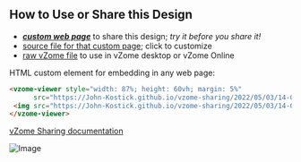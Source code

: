 
## How to Use or Share this Design

 - [***custom web page***][post] to share this design; *try it before you share it!*
 - [source file for that custom page][source]; click to customize
 - [raw vZome file][raw] to use in vZome desktop or vZome Online
 
 HTML custom element for embedding in any web page:
 ```html
<vzome-viewer style="width: 87%; height: 60vh; margin: 5%"
       src="https://John-Kostick.github.io/vzome-sharing/2022/05/03/14-06-06-Cube-white-#-5/Cube-white-#-5.vZome" >
  <img src="https://John-Kostick.github.io/vzome-sharing/2022/05/03/14-06-06-Cube-white-#-5/Cube-white-#-5.png" />
</vzome-viewer>
 ```

[vZome Sharing documentation](https://vzome.github.io/vzome/sharing.html#how-it-works)

![Image](<Cube-white-#-5.png>)


[post]: <https://John-Kostick.github.io/vzome-sharing/2022/05/03/Cube-white-#-5-14-06-06.html>
[source]: <https://github.com/John-Kostick/vzome-sharing/edit/main/_posts/2022-05-03-Cube-white-#-5-14-06-06.md>
[raw]: <https://raw.githubusercontent.com/John-Kostick/vzome-sharing/main/2022/05/03/14-06-06-Cube-white-#-5/Cube-white-#-5.vZome>